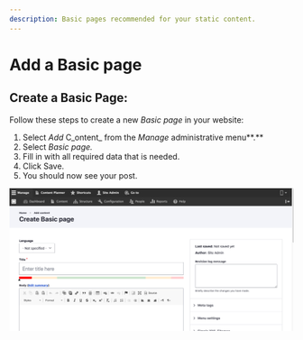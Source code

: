 ```yaml
---
description: Basic pages recommended for your static content.
---
```


# Add a Basic page

## Create a Basic Page:

Follow these steps to create a new _Basic page_ in your website:

1. Select _Add_ C_ontent_ from the _Manage_ administrative menu**.**
2. Select _Basic page._
3. Fill in with all required data that is needed.
4. Click Save. 
5. You should now see your post.

![](../../../.gitbook/assets/create_basic_page_test_qa_varbase_8_8_x_development_13_07_2020.png)

